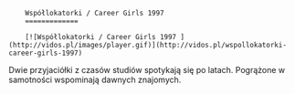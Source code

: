 
        Współlokatorki / Career Girls 1997 
        =============
        
        [![Współlokatorki / Career Girls 1997 ](http://vidos.pl/images/player.gif)](http://vidos.pl/wspollokatorki-career-girls-1997)
        
        
 Dwie przyjaciółki z czasów studiów spotykają się po latach. Pogrążone w samotności wspominają dawnych znajomych.
    